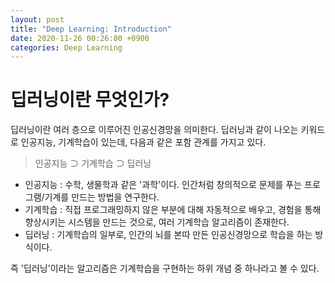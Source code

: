 ```yaml
---
layout: post
title: "Deep Learning: Introduction"
date: 2020-11-26 00:26:00 +0900
categories: Deep Learning
---
```

# 딥러닝이란 무엇인가?
딥러닝이란 여러 층으로 이루어진 인공신경망을 의미한다. 딥러닝과 같이 나오는 키워드로 인공지능, 기계학습이 있는데, 다음과 같은 포함 관계를 가지고 있다.

> 인공지능 ⊃ 기계학습 ⊃ 딥러닝

* 인공지능 : 수학, 생물학과 같은 '과학'이다. 인간처럼 창의적으로 문제를 푸는 프로그램/기계를 만드는 방법을 연구한다.
* 기계학습 : 직접 프로그래밍하지 않은 부분에 대해 자동적으로 배우고, 경험을 통해 향상시키는 시스템을 만드는 것으로, 여러 기계학습 알고리즘이 존재한다.
* 딥러닝 : 기계학습의 일부로,  인간의 뇌를 본따 만든 인공신경망으로 학습을 하는 방식이다.

즉 '딥러닝'이라는 알고리즘은 기계학습을 구현하는 하위 개념 중 하나라고 볼 수 있다.
